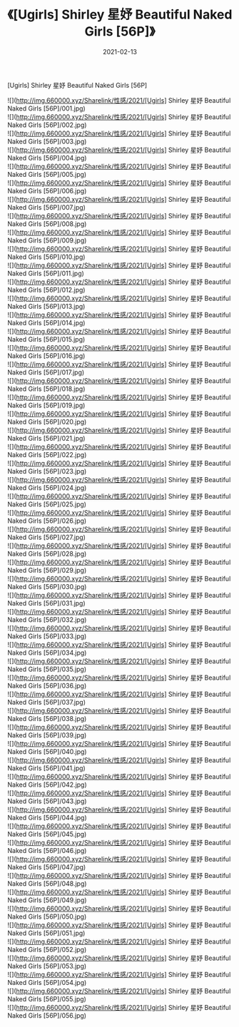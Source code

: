 ﻿---
layout: post
title:  《[Ugirls] Shirley 星妤 Beautiful Naked Girls [56P]》
date:   2021-02-13
img: http://img.660000.xyz/Sharelink/性感/2021/[Ugirls] Shirley 星妤 Beautiful Naked Girls [56P]/000.jpg
categories: [美女, 清纯, 唯美]
---

[Ugirls] Shirley 星妤 Beautiful Naked Girls [56P]

  ![](http://img.660000.xyz/Sharelink/性感/2021/[Ugirls] Shirley 星妤 Beautiful Naked Girls [56P]/001.jpg) <br> ![](http://img.660000.xyz/Sharelink/性感/2021/[Ugirls] Shirley 星妤 Beautiful Naked Girls [56P]/002.jpg) <br> ![](http://img.660000.xyz/Sharelink/性感/2021/[Ugirls] Shirley 星妤 Beautiful Naked Girls [56P]/003.jpg) <br> ![](http://img.660000.xyz/Sharelink/性感/2021/[Ugirls] Shirley 星妤 Beautiful Naked Girls [56P]/004.jpg) <br> ![](http://img.660000.xyz/Sharelink/性感/2021/[Ugirls] Shirley 星妤 Beautiful Naked Girls [56P]/005.jpg) <br> ![](http://img.660000.xyz/Sharelink/性感/2021/[Ugirls] Shirley 星妤 Beautiful Naked Girls [56P]/006.jpg) <br> ![](http://img.660000.xyz/Sharelink/性感/2021/[Ugirls] Shirley 星妤 Beautiful Naked Girls [56P]/007.jpg) <br> ![](http://img.660000.xyz/Sharelink/性感/2021/[Ugirls] Shirley 星妤 Beautiful Naked Girls [56P]/008.jpg) <br> ![](http://img.660000.xyz/Sharelink/性感/2021/[Ugirls] Shirley 星妤 Beautiful Naked Girls [56P]/009.jpg) <br> ![](http://img.660000.xyz/Sharelink/性感/2021/[Ugirls] Shirley 星妤 Beautiful Naked Girls [56P]/010.jpg) <br> ![](http://img.660000.xyz/Sharelink/性感/2021/[Ugirls] Shirley 星妤 Beautiful Naked Girls [56P]/011.jpg) <br> ![](http://img.660000.xyz/Sharelink/性感/2021/[Ugirls] Shirley 星妤 Beautiful Naked Girls [56P]/012.jpg) <br> ![](http://img.660000.xyz/Sharelink/性感/2021/[Ugirls] Shirley 星妤 Beautiful Naked Girls [56P]/013.jpg) <br> ![](http://img.660000.xyz/Sharelink/性感/2021/[Ugirls] Shirley 星妤 Beautiful Naked Girls [56P]/014.jpg) <br> ![](http://img.660000.xyz/Sharelink/性感/2021/[Ugirls] Shirley 星妤 Beautiful Naked Girls [56P]/015.jpg) <br> ![](http://img.660000.xyz/Sharelink/性感/2021/[Ugirls] Shirley 星妤 Beautiful Naked Girls [56P]/016.jpg) <br> ![](http://img.660000.xyz/Sharelink/性感/2021/[Ugirls] Shirley 星妤 Beautiful Naked Girls [56P]/017.jpg) <br> ![](http://img.660000.xyz/Sharelink/性感/2021/[Ugirls] Shirley 星妤 Beautiful Naked Girls [56P]/018.jpg) <br> ![](http://img.660000.xyz/Sharelink/性感/2021/[Ugirls] Shirley 星妤 Beautiful Naked Girls [56P]/019.jpg) <br> ![](http://img.660000.xyz/Sharelink/性感/2021/[Ugirls] Shirley 星妤 Beautiful Naked Girls [56P]/020.jpg) <br> ![](http://img.660000.xyz/Sharelink/性感/2021/[Ugirls] Shirley 星妤 Beautiful Naked Girls [56P]/021.jpg) <br> ![](http://img.660000.xyz/Sharelink/性感/2021/[Ugirls] Shirley 星妤 Beautiful Naked Girls [56P]/022.jpg) <br> ![](http://img.660000.xyz/Sharelink/性感/2021/[Ugirls] Shirley 星妤 Beautiful Naked Girls [56P]/023.jpg) <br> ![](http://img.660000.xyz/Sharelink/性感/2021/[Ugirls] Shirley 星妤 Beautiful Naked Girls [56P]/024.jpg) <br> ![](http://img.660000.xyz/Sharelink/性感/2021/[Ugirls] Shirley 星妤 Beautiful Naked Girls [56P]/025.jpg) <br> ![](http://img.660000.xyz/Sharelink/性感/2021/[Ugirls] Shirley 星妤 Beautiful Naked Girls [56P]/026.jpg) <br> ![](http://img.660000.xyz/Sharelink/性感/2021/[Ugirls] Shirley 星妤 Beautiful Naked Girls [56P]/027.jpg) <br> ![](http://img.660000.xyz/Sharelink/性感/2021/[Ugirls] Shirley 星妤 Beautiful Naked Girls [56P]/028.jpg) <br> ![](http://img.660000.xyz/Sharelink/性感/2021/[Ugirls] Shirley 星妤 Beautiful Naked Girls [56P]/029.jpg) <br> ![](http://img.660000.xyz/Sharelink/性感/2021/[Ugirls] Shirley 星妤 Beautiful Naked Girls [56P]/030.jpg) <br> ![](http://img.660000.xyz/Sharelink/性感/2021/[Ugirls] Shirley 星妤 Beautiful Naked Girls [56P]/031.jpg) <br> ![](http://img.660000.xyz/Sharelink/性感/2021/[Ugirls] Shirley 星妤 Beautiful Naked Girls [56P]/032.jpg) <br> ![](http://img.660000.xyz/Sharelink/性感/2021/[Ugirls] Shirley 星妤 Beautiful Naked Girls [56P]/033.jpg) <br> ![](http://img.660000.xyz/Sharelink/性感/2021/[Ugirls] Shirley 星妤 Beautiful Naked Girls [56P]/034.jpg) <br> ![](http://img.660000.xyz/Sharelink/性感/2021/[Ugirls] Shirley 星妤 Beautiful Naked Girls [56P]/035.jpg) <br> ![](http://img.660000.xyz/Sharelink/性感/2021/[Ugirls] Shirley 星妤 Beautiful Naked Girls [56P]/036.jpg) <br> ![](http://img.660000.xyz/Sharelink/性感/2021/[Ugirls] Shirley 星妤 Beautiful Naked Girls [56P]/037.jpg) <br> ![](http://img.660000.xyz/Sharelink/性感/2021/[Ugirls] Shirley 星妤 Beautiful Naked Girls [56P]/038.jpg) <br> ![](http://img.660000.xyz/Sharelink/性感/2021/[Ugirls] Shirley 星妤 Beautiful Naked Girls [56P]/039.jpg) <br> ![](http://img.660000.xyz/Sharelink/性感/2021/[Ugirls] Shirley 星妤 Beautiful Naked Girls [56P]/040.jpg) <br> ![](http://img.660000.xyz/Sharelink/性感/2021/[Ugirls] Shirley 星妤 Beautiful Naked Girls [56P]/041.jpg) <br> ![](http://img.660000.xyz/Sharelink/性感/2021/[Ugirls] Shirley 星妤 Beautiful Naked Girls [56P]/042.jpg) <br> ![](http://img.660000.xyz/Sharelink/性感/2021/[Ugirls] Shirley 星妤 Beautiful Naked Girls [56P]/043.jpg) <br> ![](http://img.660000.xyz/Sharelink/性感/2021/[Ugirls] Shirley 星妤 Beautiful Naked Girls [56P]/044.jpg) <br> ![](http://img.660000.xyz/Sharelink/性感/2021/[Ugirls] Shirley 星妤 Beautiful Naked Girls [56P]/045.jpg) <br> ![](http://img.660000.xyz/Sharelink/性感/2021/[Ugirls] Shirley 星妤 Beautiful Naked Girls [56P]/046.jpg) <br> ![](http://img.660000.xyz/Sharelink/性感/2021/[Ugirls] Shirley 星妤 Beautiful Naked Girls [56P]/047.jpg) <br> ![](http://img.660000.xyz/Sharelink/性感/2021/[Ugirls] Shirley 星妤 Beautiful Naked Girls [56P]/048.jpg) <br> ![](http://img.660000.xyz/Sharelink/性感/2021/[Ugirls] Shirley 星妤 Beautiful Naked Girls [56P]/049.jpg) <br> ![](http://img.660000.xyz/Sharelink/性感/2021/[Ugirls] Shirley 星妤 Beautiful Naked Girls [56P]/050.jpg) <br> ![](http://img.660000.xyz/Sharelink/性感/2021/[Ugirls] Shirley 星妤 Beautiful Naked Girls [56P]/051.jpg) <br> ![](http://img.660000.xyz/Sharelink/性感/2021/[Ugirls] Shirley 星妤 Beautiful Naked Girls [56P]/052.jpg) <br> ![](http://img.660000.xyz/Sharelink/性感/2021/[Ugirls] Shirley 星妤 Beautiful Naked Girls [56P]/053.jpg) <br> ![](http://img.660000.xyz/Sharelink/性感/2021/[Ugirls] Shirley 星妤 Beautiful Naked Girls [56P]/054.jpg) <br> ![](http://img.660000.xyz/Sharelink/性感/2021/[Ugirls] Shirley 星妤 Beautiful Naked Girls [56P]/055.jpg) <br> ![](http://img.660000.xyz/Sharelink/性感/2021/[Ugirls] Shirley 星妤 Beautiful Naked Girls [56P]/056.jpg) <br>